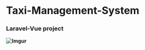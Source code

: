 # Taxi-Management-System
### Laravel-Vue project
**![Imgur](https://github.com/timegold-websrc/Taxi-Management-System/blob/master/screen.png)**
